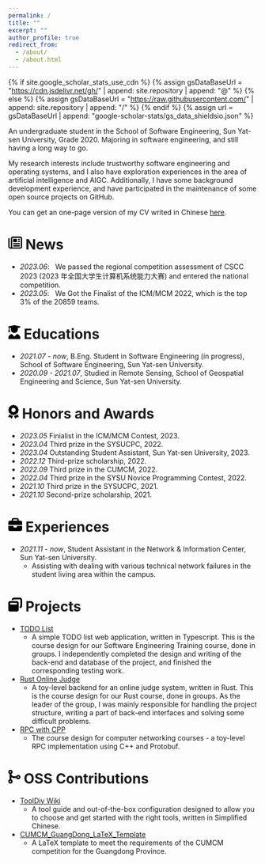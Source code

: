 ```yaml
---
permalink: /
title: ""
excerpt: ""
author_profile: true
redirect_from: 
  - /about/
  - /about.html
---
```


{% if site.google_scholar_stats_use_cdn %}
{% assign gsDataBaseUrl = "https://cdn.jsdelivr.net/gh/" | append: site.repository | append: "@" %}
{% else %}
{% assign gsDataBaseUrl = "https://raw.githubusercontent.com/" | append: site.repository | append: "/" %}
{% endif %}
{% assign url = gsDataBaseUrl | append: "google-scholar-stats/gs_data_shieldsio.json" %}

<span class='anchor' id='about-me'></span>

An undergraduate student in the School of Software Engineering, Sun Yat-sen University, Grade 2020. Majoring in software engineering, and still having a long way to go.

My research interests include trustworthy software engineering and operating systems, and I also have exploration experiences in the area of artificial intelligence and AIGC. Additionally, I have some background development experience, and have participated in the maintenance of some open source projects on <a herf="https://github.com/NorthSecond/">GitHub</a>.

You can get an one-page version of my CV writed in Chinese <a href="./assets/pdf/杨翼飞_个人简历.pdf" target="_blank" rel="nofollow">here</a>.

# <svg xmlns="http://www.w3.org/2000/svg" height="1em" viewBox="0 0 512 512"><!--! Font Awesome Free 6.4.0 by @fontawesome - https://fontawesome.com License - https://fontawesome.com/license (Commercial License) Copyright 2023 Fonticons, Inc. --><path d="M168 80c-13.3 0-24 10.7-24 24V408c0 8.4-1.4 16.5-4.1 24H440c13.3 0 24-10.7 24-24V104c0-13.3-10.7-24-24-24H168zM72 480c-39.8 0-72-32.2-72-72V112C0 98.7 10.7 88 24 88s24 10.7 24 24V408c0 13.3 10.7 24 24 24s24-10.7 24-24V104c0-39.8 32.2-72 72-72H440c39.8 0 72 32.2 72 72V408c0 39.8-32.2 72-72 72H72zM176 136c0-13.3 10.7-24 24-24h96c13.3 0 24 10.7 24 24v80c0 13.3-10.7 24-24 24H200c-13.3 0-24-10.7-24-24V136zm200-24h32c13.3 0 24 10.7 24 24s-10.7 24-24 24H376c-13.3 0-24-10.7-24-24s10.7-24 24-24zm0 80h32c13.3 0 24 10.7 24 24s-10.7 24-24 24H376c-13.3 0-24-10.7-24-24s10.7-24 24-24zM200 272H408c13.3 0 24 10.7 24 24s-10.7 24-24 24H200c-13.3 0-24-10.7-24-24s10.7-24 24-24zm0 80H408c13.3 0 24 10.7 24 24s-10.7 24-24 24H200c-13.3 0-24-10.7-24-24s10.7-24 24-24z"/></svg> News

- *2023.06*: &nbsp; We passed the regional competition assessment of CSCC 2023 (2023 年全国大学生计算机系统能力大赛) and entered the national competition.
- *2023.05*: &nbsp; We Got the Finalist of the ICM/MCM 2022, which is the top 3% of the 20859 teams.

<!-- # 📝 Publications 

<div class='paper-box'><div class='paper-box-image'><div><div class="badge">CVPR 2016</div><img src='images/500x300.png' alt="sym" width="100%"></div></div>
<div class='paper-box-text' markdown="1">

[Deep Residual Learning for Image Recognition](https://openaccess.thecvf.com/content_cvpr_2016/papers/He_Deep_Residual_Learning_CVPR_2016_paper.pdf)

**Kaiming He**, Xiangyu Zhang, Shaoqing Ren, Jian Sun

[**Project**](https://scholar.google.com/citations?view_op=view_citation&hl=zh-CN&user=DhtAFkwAAAAJ&citation_for_view=DhtAFkwAAAAJ:ALROH1vI_8AC) <strong><span class='show_paper_citations' data='DhtAFkwAAAAJ:ALROH1vI_8AC'></span></strong>

- Lorem ipsum dolor sit amet, consectetur adipiscing elit. Vivamus ornare aliquet ipsum, ac tempus justo dapibus sit amet.
</div>
</div> -->

<!-- - [Lorem ipsum dolor sit amet, consectetur adipiscing elit. Vivamus ornare aliquet ipsum, ac tempus justo dapibus sit amet](https://github.com), A, B, C, **CVPR 2020** -->

# <svg xmlns="http://www.w3.org/2000/svg" height="1em" viewBox="0 0 448 512"><!--! Font Awesome Free 6.4.0 by @fontawesome - https://fontawesome.com License - https://fontawesome.com/license (Commercial License) Copyright 2023 Fonticons, Inc. --><path d="M219.3 .5c3.1-.6 6.3-.6 9.4 0l200 40C439.9 42.7 448 52.6 448 64s-8.1 21.3-19.3 23.5L352 102.9V160c0 70.7-57.3 128-128 128s-128-57.3-128-128V102.9L48 93.3v65.1l15.7 78.4c.9 4.7-.3 9.6-3.3 13.3s-7.6 5.9-12.4 5.9H16c-4.8 0-9.3-2.1-12.4-5.9s-4.3-8.6-3.3-13.3L16 158.4V86.6C6.5 83.3 0 74.3 0 64C0 52.6 8.1 42.7 19.3 40.5l200-40zM111.9 327.7c10.5-3.4 21.8 .4 29.4 8.5l71 75.5c6.3 6.7 17 6.7 23.3 0l71-75.5c7.6-8.1 18.9-11.9 29.4-8.5C401 348.6 448 409.4 448 481.3c0 17-13.8 30.7-30.7 30.7H30.7C13.8 512 0 498.2 0 481.3c0-71.9 47-132.7 111.9-153.6z"/></svg> Educations

- *2021.07 - now*, B.Eng. Student in Software Engineering (in progress), School of Software Engineering, Sun Yat-sen University.
- *2020.09 - 2021.07*, Studied in Remote Sensing, School of Geospatial Engineering and Science, Sun Yat-sen University.

# <svg xmlns="http://www.w3.org/2000/svg" height="1em" viewBox="0 0 384 512"><!--! Font Awesome Free 6.4.0 by @fontawesome - https://fontawesome.com License - https://fontawesome.com/license (Commercial License) Copyright 2023 Fonticons, Inc. --><path d="M173.8 5.5c11-7.3 25.4-7.3 36.4 0L228 17.2c6 3.9 13 5.8 20.1 5.4l21.3-1.3c13.2-.8 25.6 6.4 31.5 18.2l9.6 19.1c3.2 6.4 8.4 11.5 14.7 14.7L344.5 83c11.8 5.9 19 18.3 18.2 31.5l-1.3 21.3c-.4 7.1 1.5 14.2 5.4 20.1l11.8 17.8c7.3 11 7.3 25.4 0 36.4L366.8 228c-3.9 6-5.8 13-5.4 20.1l1.3 21.3c.8 13.2-6.4 25.6-18.2 31.5l-19.1 9.6c-6.4 3.2-11.5 8.4-14.7 14.7L301 344.5c-5.9 11.8-18.3 19-31.5 18.2l-21.3-1.3c-7.1-.4-14.2 1.5-20.1 5.4l-17.8 11.8c-11 7.3-25.4 7.3-36.4 0L156 366.8c-6-3.9-13-5.8-20.1-5.4l-21.3 1.3c-13.2 .8-25.6-6.4-31.5-18.2l-9.6-19.1c-3.2-6.4-8.4-11.5-14.7-14.7L39.5 301c-11.8-5.9-19-18.3-18.2-31.5l1.3-21.3c.4-7.1-1.5-14.2-5.4-20.1L5.5 210.2c-7.3-11-7.3-25.4 0-36.4L17.2 156c3.9-6 5.8-13 5.4-20.1l-1.3-21.3c-.8-13.2 6.4-25.6 18.2-31.5l19.1-9.6C65 70.2 70.2 65 73.4 58.6L83 39.5c5.9-11.8 18.3-19 31.5-18.2l21.3 1.3c7.1 .4 14.2-1.5 20.1-5.4L173.8 5.5zM272 192a80 80 0 1 0 -160 0 80 80 0 1 0 160 0zM1.3 441.8L44.4 339.3c.2 .1 .3 .2 .4 .4l9.6 19.1c11.7 23.2 36 37.3 62 35.8l21.3-1.3c.2 0 .5 0 .7 .2l17.8 11.8c5.1 3.3 10.5 5.9 16.1 7.7l-37.6 89.3c-2.3 5.5-7.4 9.2-13.3 9.7s-11.6-2.2-14.8-7.2L74.4 455.5l-56.1 8.3c-5.7 .8-11.4-1.5-15-6s-4.3-10.7-2.1-16zm248 60.4L211.7 413c5.6-1.8 11-4.3 16.1-7.7l17.8-11.8c.2-.1 .4-.2 .7-.2l21.3 1.3c26 1.5 50.3-12.6 62-35.8l9.6-19.1c.1-.2 .2-.3 .4-.4l43.2 102.5c2.2 5.3 1.4 11.4-2.1 16s-9.3 6.9-15 6l-56.1-8.3-32.2 49.2c-3.2 5-8.9 7.7-14.8 7.2s-11-4.3-13.3-9.7z"/></svg> Honors and Awards

- *2023.05* Finialist in the ICM/MCM Contest, 2023.
- *2023.04* Third prize in the SYSUCPC, 2022.
- *2023.04* Outstanding Student Assistant, Sun Yat-sen University, 2023.
- *2022.12* Third-prize scholarship, 2022.
- *2022.09* Third prize in the CUMCM, 2022.
- *2022.04* Third prize in the SYSU Novice Programming Contest, 2022.
- *2021.10* Third prize in the SYSUCPC, 2021.
- *2021.10* Second-prize scholarship, 2021.

<!-- <svg xmlns="http://www.w3.org/2000/svg" height="1em" viewBox="0 0 576 512"><path d="M565.6 36.2C572.1 40.7 576 48.1 576 56V392c0 10-6.2 18.9-15.5 22.4l-168 64c-5.2 2-10.9 2.1-16.1 .3L192.5 417.5l-160 61c-7.4 2.8-15.7 1.8-22.2-2.7S0 463.9 0 456V120c0-10 6.1-18.9 15.5-22.4l168-64c5.2-2 10.9-2.1 16.1-.3L383.5 94.5l160-61c7.4-2.8 15.7-1.8 22.2 2.7zM48 136.5V421.2l120-45.7V90.8L48 136.5zM360 422.7V137.3l-144-48V374.7l144 48zm48-1.5l120-45.7V90.8L408 136.5V421.2z"/></svg> -->
<!-- #  Invited Talks

- *2021.06*, Lorem ipsum dolor sit amet, consectetur adipiscing elit. Vivamus ornare aliquet ipsum, ac tempus justo dapibus sit amet. 
- *2021.03*, Lorem ipsum dolor sit amet, consectetur adipiscing elit. Vivamus ornare aliquet ipsum, ac tempus justo dapibus sit amet.  \| [\[video\]](https://github.com/) -->
<!-- 
<svg xmlns="http://www.w3.org/2000/svg" height="1em" viewBox="0 0 640 512"><path d="M128 32C92.7 32 64 60.7 64 96V352h64V96H512V352h64V96c0-35.3-28.7-64-64-64H128zM19.2 384C8.6 384 0 392.6 0 403.2C0 445.6 34.4 480 76.8 480H563.2c42.4 0 76.8-34.4 76.8-76.8c0-10.6-8.6-19.2-19.2-19.2H19.2z"/></svg> -->
<!-- #  Internships

- *2019.05 - 2020.02*, [Lorem](https://github.com/), China. -->

# <svg xmlns="http://www.w3.org/2000/svg" height="1em" viewBox="0 0 512 512"><!--! Font Awesome Free 6.4.0 by @fontawesome - https://fontawesome.com License - https://fontawesome.com/license (Commercial License) Copyright 2023 Fonticons, Inc. --><path d="M184 48H328c4.4 0 8 3.6 8 8V96H176V56c0-4.4 3.6-8 8-8zm-56 8V96H64C28.7 96 0 124.7 0 160v96H192 320 512V160c0-35.3-28.7-64-64-64H384V56c0-30.9-25.1-56-56-56H184c-30.9 0-56 25.1-56 56zM512 288H320v32c0 17.7-14.3 32-32 32H224c-17.7 0-32-14.3-32-32V288H0V416c0 35.3 28.7 64 64 64H448c35.3 0 64-28.7 64-64V288z"/></svg> Experiences

- *2021.11 - now*, Student Assistant in the Network & Information Center, Sun Yat-sen University.
  - Assisting with dealing with various technical network failures in the student living area within the campus.

# <svg xmlns="http://www.w3.org/2000/svg" height="1em" viewBox="0 0 512 512"><!--! Font Awesome Free 6.4.0 by @fontawesome - https://fontawesome.com License - https://fontawesome.com/license (Commercial License) Copyright 2023 Fonticons, Inc. --><path d="M432 64H208c-8.8 0-16 7.2-16 16V96H128V80c0-44.2 35.8-80 80-80H432c44.2 0 80 35.8 80 80V304c0 44.2-35.8 80-80 80H416V320h16c8.8 0 16-7.2 16-16V80c0-8.8-7.2-16-16-16zM0 192c0-35.3 28.7-64 64-64H320c35.3 0 64 28.7 64 64V448c0 35.3-28.7 64-64 64H64c-35.3 0-64-28.7-64-64V192zm64 32c0 17.7 14.3 32 32 32H288c17.7 0 32-14.3 32-32s-14.3-32-32-32H96c-17.7 0-32 14.3-32 32z"/></svg> Projects

- [TODO List](https://github.com/LeeAnnJ/Todo-list)
  - A simple TODO list web application, written in  Typescript. This is the course design for our Software Engineering Training course, done in groups. I independently completed the design and writing of the back-end and database of the project, and finished the corresponding testing work.
- [Rust Online Judge](https://github.com/NorthSecond/Rust-OnlineJudge)
  - A toy-level backend for an online judge system, written in Rust. This is the course design for our Rust course, done in groups. As the leader of the group, I was mainly responsible for handling the project structure, writing a part of back-end interfaces and solving some difficult problems.
- [RPC with CPP](https://github.com/NorthSecond/rpc-with-cpp)
  - The course design for computer networking courses - a toy-level RPC implementation using C++ and Protobuf.

# <svg xmlns="http://www.w3.org/2000/svg" height="1em" viewBox="0 0 448 512"><!--! Font Awesome Free 6.4.0 by @fontawesome - https://fontawesome.com License - https://fontawesome.com/license (Commercial License) Copyright 2023 Fonticons, Inc. --><path d="M80 56a24 24 0 1 1 0 48 24 24 0 1 1 0-48zm32.4 97.2c28-12.4 47.6-40.5 47.6-73.2c0-44.2-35.8-80-80-80S0 35.8 0 80c0 32.8 19.7 61 48 73.3V358.7C19.7 371 0 399.2 0 432c0 44.2 35.8 80 80 80s80-35.8 80-80c0-32.8-19.7-61-48-73.3V272c26.7 20.1 60 32 96 32h86.7c12.3 28.3 40.5 48 73.3 48c44.2 0 80-35.8 80-80s-35.8-80-80-80c-32.8 0-61 19.7-73.3 48H208c-49.9 0-91-38.1-95.6-86.8zM80 408a24 24 0 1 1 0 48 24 24 0 1 1 0-48zM344 272a24 24 0 1 1 48 0 24 24 0 1 1 -48 0z"/></svg> OSS Contributions

- [ToolDiy Wiki](https://github.com/cargo-youth/ToolDiy)
  - A tool guide and out-of-the-box configuration designed to allow you to choose and get started with the right tools, written in Simplified Chinese.
- [CUMCM_GuangDong_LaTeX_Template](https://github.com/NorthSecond/CUMCM_GuangDong_LaTeX_Template)
  - A LaTeX template to meet the requirements of the CUMCM competition for the Guangdong Province.
